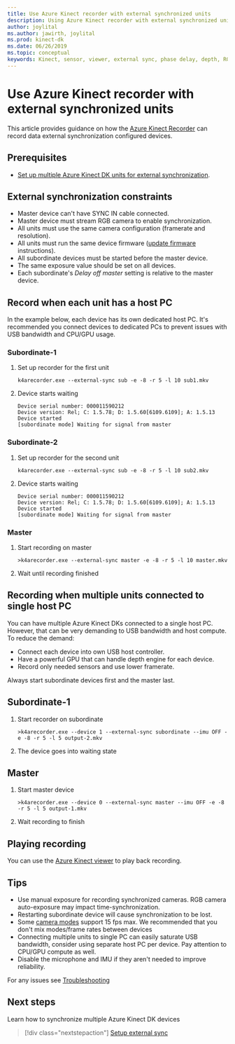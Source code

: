 ```yaml
---
title: Use Azure Kinect recorder with external synchronized units
description: Using Azure Kinect recorder with external synchronized units
author: joylital
ms.author: jawirth, joylital
ms.prod: kinect-dk
ms.date: 06/26/2019
ms.topic: conceptual
keywords: Kinect, sensor, viewer, external sync, phase delay, depth, RGB, camera, audio cable, recorder
---
```


# Use Azure Kinect recorder with external synchronized units

This article provides guidance on how the [Azure Kinect Recorder](recorder.md) can record data external synchronization configured devices.

## Prerequisites

- [Set up multiple Azure Kinect DK units for external synchronization](https://aka.ms/AzureKinectAPIDocs/external-sync-setup.md).

## External synchronization constraints

- Master device can't have SYNC IN cable connected.
- Master device must stream RGB camera to enable synchronization.
- All units must use the same camera configuration (framerate and resolution).
- All units must run the same device firmware ([update firmware](update-device-firmware.md) instructions).
- All subordinate devices must be started before the master device.
- The same exposure value should be set on all devices.
- Each subordinate's *Delay off master* setting is relative to the master device.

## Record when each unit has a host PC

In the example below, each device has its own dedicated host PC.
It's recommended you connect devices to dedicated PCs to prevent issues with USB bandwidth and CPU/GPU usage.

### Subordinate-1

1. Set up recorder for the first unit

      `k4arecorder.exe --external-sync sub -e -8 -r 5 -l 10 sub1.mkv`

2. Device starts waiting

    ```
    Device serial number: 000011590212
    Device version: Rel; C: 1.5.78; D: 1.5.60[6109.6109]; A: 1.5.13
    Device started
    [subordinate mode] Waiting for signal from master
    ```

### Subordinate-2

1. Set up recorder for the second unit

    `k4arecorder.exe --external-sync sub -e -8 -r 5 -l 10 sub2.mkv`

2. Device starts waiting

    ```
    Device serial number: 000011590212
    Device version: Rel; C: 1.5.78; D: 1.5.60[6109.6109]; A: 1.5.13
    Device started
    [subordinate mode] Waiting for signal from master
    ```

### Master

1. Start recording on master

    `>k4arecorder.exe --external-sync master -e -8 -r 5 -l 10 master.mkv`

2. Wait until recording finished

## Recording when multiple units connected to single host PC

You can have multiple Azure Kinect DKs connected to a single host PC. However, that can be very demanding to USB bandwidth and host compute. To reduce the demand:

- Connect each device into own USB host controller.
- Have a powerful GPU that can handle depth engine for each device.
- Record only needed sensors and use lower framerate.

Always start subordinate devices first and the master last.

## Subordinate-1

1. Start recorder on subordinate

    `>k4arecorder.exe --device 1 --external-sync subordinate --imu OFF -e -8 -r 5 -l 5 output-2.mkv`

2. The device goes into waiting state

## Master

1. Start master device

    `>k4arecorder.exe --device 0 --external-sync master --imu OFF -e -8 -r 5 -l 5 output-1.mkv`

2. Wait recording to finish

## Playing recording

You can use the [Azure Kinect viewer](azure-kinect-sensor-viewer.md) to play back recording.

## Tips

- Use manual exposure for recording synchronized cameras. RGB camera auto-exposure may impact time-synchronization.
- Restarting subordinate device will cause synchronization to be lost.
- Some [camera modes](hardware-specification.md#depth-camera-supported-operating-modes) support 15 fps max. We recommended that you don't mix modes/frame rates between devices
- Connecting multiple units to single PC can easily saturate USB bandwidth, consider using separate host PC per device. Pay attention to CPU/GPU compute as well.
- Disable the microphone and IMU if they aren't needed to improve reliability.

For any issues see [Troubleshooting](https://aka.ms/AzureKinectAPIDocs/troubleshooting.md)

## Next steps

Learn how to synchronize multiple Azure Kinect DK devices
> [!div class="nextstepaction"]
>[Setup external sync](https://support.microsoft.com/en-us/help/4494429/sync-multiple-devices)
